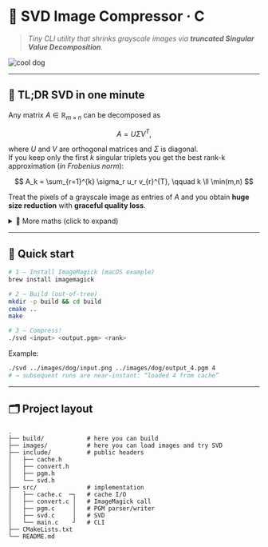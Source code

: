 # 📸 SVD Image Compressor · C

> _Tiny CLI utility that shrinks grayscale images via **truncated Singular Value Decomposition**._

![cool dog](/images/dog/cool%20dog.gif)

---

## 🧠 TL;DR SVD in one minute

Any matrix $A \in \mathbb{R}_{m \times n}$ can be decomposed as

$$
A = U \Sigma V^{T},
$$

where $U$ and $V$ are orthogonal matrices and $\Sigma$ is diagonal.  
If you keep only the first $k$ singular triplets you get the best rank-k approximation (*in Frobenius norm*):

$$
A_k = \sum_{r=1}^{k} \sigma_r u_r v_{r}^{T}, \qquad k \ll \min(m,n)
$$

Treat the pixels of a grayscale image as entries of $A$ and you obtain **huge size reduction** with **graceful quality
loss**.

<details>
<summary>📐 More maths (click to expand) </summary>

* Power iteration finds the dominant singular vector by alternating multiplication with $A$ and $A^{T}$.
* After each triplet $(u_r, \sigma_r, v_r)$ we _deflate_ $A ← A − u_r \sigma_r v_{r}^{T}$ to expose the next $\sigma$.
* This process repeats until the requested rank is reached.

</details>

---

## 🚀 Quick start

```bash
# 1 – Install ImageMagick (macOS example)
brew install imagemagick

# 2 – Build (out-of-tree)
mkdir -p build && cd build
cmake ..
make

# 3 – Compress!
./svd <input> <output.pgm> <rank>
```

Example:

```bash
./svd ../images/dog/input.png ../images/dog/output_4.pgm 4
# → subsequent runs are near-instant: “loaded 4 from cache”
```

---

## 🗂 Project layout

```text
.
├── build/            # here you can build                  
├── images/           # here you can load images and try SVD
├── include/          # public headers                      
│   ├── cache.h                                             
│   ├── convert.h                                           
│   ├── pgm.h                                               
│   └── svd.h                                               
├── src/              # implementation                      
│   ├── cache.c  ─┐   # cache I/O                           
│   ├── convert.c │   # ImageMagick call                    
│   ├── pgm.c     │   # PGM parser/writer                   
│   ├── svd.c     │   # SVD                                 
│   └── main.c    ┘   # CLI                                 
├── CMakeLists.txt
└── README.md
```